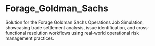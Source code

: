 # Forage_Goldman_Sachs
 Solution for the Forage Goldman Sachs Operations Job Simulation, showcasing trade settlement analysis, issue identification, and cross-functional resolution workflows using real-world operational risk management practices.
